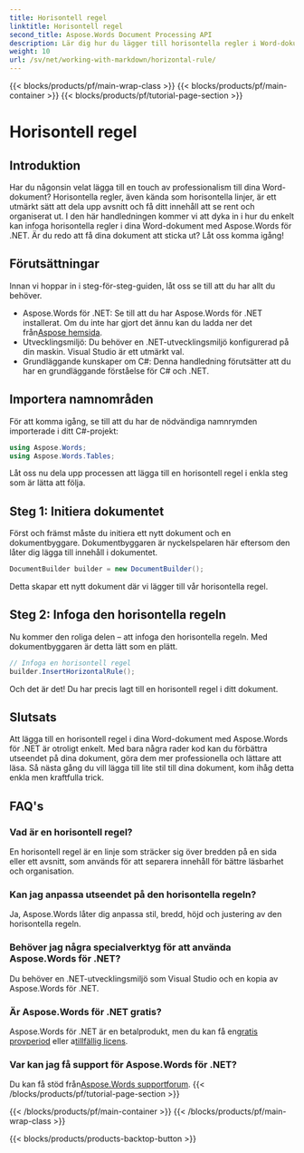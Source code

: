 ```yaml
---
title: Horisontell regel
linktitle: Horisontell regel
second_title: Aspose.Words Document Processing API
description: Lär dig hur du lägger till horisontella regler i Word-dokument med Aspose.Words för .NET. Följ denna detaljerade, steg-för-steg-guide för att förbättra ditt dokuments layout.
weight: 10
url: /sv/net/working-with-markdown/horizontal-rule/
---
```


{{< blocks/products/pf/main-wrap-class >}}
{{< blocks/products/pf/main-container >}}
{{< blocks/products/pf/tutorial-page-section >}}

# Horisontell regel

## Introduktion

Har du någonsin velat lägga till en touch av professionalism till dina Word-dokument? Horisontella regler, även kända som horisontella linjer, är ett utmärkt sätt att dela upp avsnitt och få ditt innehåll att se rent och organiserat ut. I den här handledningen kommer vi att dyka in i hur du enkelt kan infoga horisontella regler i dina Word-dokument med Aspose.Words för .NET. Är du redo att få dina dokument att sticka ut? Låt oss komma igång!

## Förutsättningar

Innan vi hoppar in i steg-för-steg-guiden, låt oss se till att du har allt du behöver.

-  Aspose.Words för .NET: Se till att du har Aspose.Words för .NET installerat. Om du inte har gjort det ännu kan du ladda ner det från[Aspose hemsida](https://releases.aspose.com/words/net/).
- Utvecklingsmiljö: Du behöver en .NET-utvecklingsmiljö konfigurerad på din maskin. Visual Studio är ett utmärkt val.
- Grundläggande kunskaper om C#: Denna handledning förutsätter att du har en grundläggande förståelse för C# och .NET.

## Importera namnområden

För att komma igång, se till att du har de nödvändiga namnrymden importerade i ditt C#-projekt:

```csharp
using Aspose.Words;
using Aspose.Words.Tables;
```

Låt oss nu dela upp processen att lägga till en horisontell regel i enkla steg som är lätta att följa.

## Steg 1: Initiera dokumentet

Först och främst måste du initiera ett nytt dokument och en dokumentbyggare. Dokumentbyggaren är nyckelspelaren här eftersom den låter dig lägga till innehåll i dokumentet.

```csharp
DocumentBuilder builder = new DocumentBuilder();
```

Detta skapar ett nytt dokument där vi lägger till vår horisontella regel.

## Steg 2: Infoga den horisontella regeln

Nu kommer den roliga delen – att infoga den horisontella regeln. Med dokumentbyggaren är detta lätt som en plätt.

```csharp
// Infoga en horisontell regel
builder.InsertHorizontalRule();
```

Och det är det! Du har precis lagt till en horisontell regel i ditt dokument.

## Slutsats

Att lägga till en horisontell regel i dina Word-dokument med Aspose.Words för .NET är otroligt enkelt. Med bara några rader kod kan du förbättra utseendet på dina dokument, göra dem mer professionella och lättare att läsa. Så nästa gång du vill lägga till lite stil till dina dokument, kom ihåg detta enkla men kraftfulla trick.

## FAQ's

### Vad är en horisontell regel?
En horisontell regel är en linje som sträcker sig över bredden på en sida eller ett avsnitt, som används för att separera innehåll för bättre läsbarhet och organisation.

### Kan jag anpassa utseendet på den horisontella regeln?
Ja, Aspose.Words låter dig anpassa stil, bredd, höjd och justering av den horisontella regeln.

### Behöver jag några specialverktyg för att använda Aspose.Words för .NET?
Du behöver en .NET-utvecklingsmiljö som Visual Studio och en kopia av Aspose.Words för .NET.

### Är Aspose.Words för .NET gratis?
 Aspose.Words för .NET är en betalprodukt, men du kan få en[gratis provperiod](https://releases.aspose.com/) eller a[tillfällig licens](https://purchase.aspose.com/temporary-license/).

### Var kan jag få support för Aspose.Words för .NET?
 Du kan få stöd från[Aspose.Words supportforum](https://forum.aspose.com/c/words/8).
{{< /blocks/products/pf/tutorial-page-section >}}

{{< /blocks/products/pf/main-container >}}
{{< /blocks/products/pf/main-wrap-class >}}

{{< blocks/products/products-backtop-button >}}
